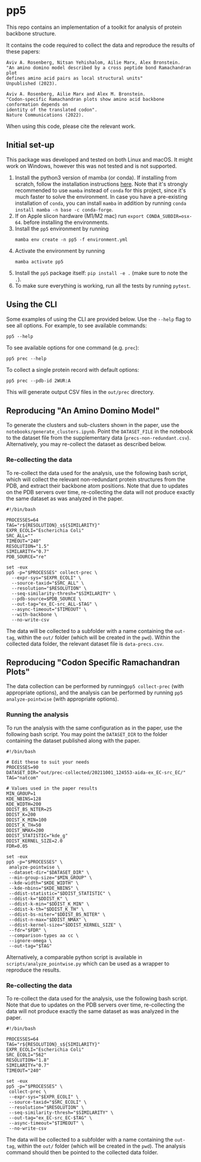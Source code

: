 # pp5

This repo contains an implementation of a toolkit for analysis of protein backbone
structure.

It contains the code required to collect the data and reproduce the results of
these papers:

    Aviv A. Rosenberg, Nitsan Yehishalom, Ailie Marx, Alex Bronstein.
    "An amino domino model described by a cross peptide bond Ramachandran plot
    defines amino acid pairs as local structural units"
    Unpublished (2023).

    Aviv A. Rosenberg, Ailie Marx and Alex M. Bronstein.
    "Codon-specific Ramachandran plots show amino acid backbone conformation depends on
    identity of the translated codon".
    Nature Communications (2022).

When using this code, please cite the relevant work.

## Initial set-up

This package was developed and tested on both Linux and macOS.
It might work on Windows, however this was not tested and is not supported.

1. Install the python3 version of mamba (or conda).
   If installing from scratch, follow the installation instructions
   [here](https://github.com/conda-forge/miniforge).
   Note that it's strongly recommended to use `mamba` instead of
   `conda` for this project, since it's much faster to solve the environment.
   In case you have a pre-existing installation of `conda`, you can  install
   `mamba` in addition by running `conda install mamba -n base -c conda-forge`.
2. If on Apple slicon hardware (M1/M2 mac) run `export CONDA_SUBDIR=osx-64`.
   before installing the environments.
3. Install the `pp5` environment by running
   ```shell
   mamba env create -n pp5 -f environment.yml
   ```
4. Activate the environment by running
   ```shell
   mamba activate pp5
   ```
5. Install the `pp5` package itself: `pip install -e .` (make sure to note the `.`).
6. To make sure everything is working, run all the tests by running `pytest`.

## Using the CLI

Some examples of using the CLI are provided below. Use the `--help` flag to see all
options. For example, to see available commands:
```shell script
pp5 --help
```
To see available options for one command (e.g. `prec`):
```shell script
pp5 prec --help
```

To collect a single protein record with default options:
```shell script
pp5 prec --pdb-id 2WUR:A
```
This will generate output CSV files in the `out/prec` directory.

## Reproducing "An Amino Domino Model"

To generate the clusters and sub-clusters shown in the paper, use the `notebooks/generate_clusters.ipynb`. Point the `DATASET_FILE` in the notebook to the dataset file from the supplementary data (`precs-non-redundant.csv`). Alternatively, you may re-collect the dataset as described below.

### Re-collecting the data

To re-collect the data used for the analysis, use the following bash script,
which will collect the relevant non-redundant protein structures from the PDB,
and extract their backbone atom positions.  Note that due to updates on the PDB
servers over time, re-collecting the data will not produce exactly the same
dataset as was analyzed in the paper.

```shell
#!/bin/bash

PROCESSES=64
TAG="r${RESOLUTION}_s${SIMILARITY}"
EXPR_ECOLI="Escherichia Coli"
SRC_ALL=""
TIMEOUT="240"
RESOLUTION="1.5"
SIMILARITY="0.7"
PDB_SOURCE="re"

set -eux
pp5 -p="$PROCESSES" collect-prec \
  --expr-sys="$EXPR_ECOLI" \
  --source-taxid="$SRC_ALL" \
  --resolution="$RESOLUTION" \
  --seq-similarity-thresh="$SIMILARITY" \
  --pdb-source=$PDB_SOURCE \
  --out-tag="ex_EC-src_ALL-$TAG" \
  --async-timeout="$TIMEOUT" \
  --with-backbone \
  --no-write-csv
```

The data will be collected to a subfolder with a name containing the `out-tag`,
within the `out/` folder (which will be created in the `pwd`). Within the
collected data folder, the relevant dataset file is `data-precs.csv`.

## Reproducing "Codon Specific Ramachandran Plots"

The data collection can be performed by running`pp5 collect-prec` (with appropriate
options), and the analysis can be performed by running `pp5 analyze-pointwise` (with
appropriate options).

### Running the analysis

To run the analysis with the same configuration as in the paper, use the following
bash script. You may point the `DATASET_DIR` to the folder containing the dataset
published along with the paper.

```shell
#!/bin/bash

# Edit these to suit your needs
PROCESSES=90
DATASET_DIR="out/prec-collected/20211001_124553-aida-ex_EC-src_EC/"
TAG="natcom"

# Values used in the paper results
MIN_GROUP=1
KDE_NBINS=128
KDE_WIDTH=200
DDIST_BS_NITER=25
DDIST_K=200
DDIST_K_MIN=100
DDIST_K_TH=50
DDIST_NMAX=200
DDIST_STATISTIC="kde_g"
DDIST_KERNEL_SIZE=2.0
FDR=0.05

set -eux
pp5 -p="$PROCESSES" \
 analyze-pointwise \
 --dataset-dir="$DATASET_DIR" \
 --min-group-size="$MIN_GROUP" \
 --kde-width="$KDE_WIDTH" \
 --kde-nbins="$KDE_NBINS" \
 --ddist-statistic="$DDIST_STATISTIC" \
 --ddist-k="$DDIST_K" \
 --ddist-k-min="$DDIST_K_MIN" \
 --ddist-k-th="$DDIST_K_TH" \
 --ddist-bs-niter="$DDIST_BS_NITER" \
 --ddist-n-max="$DDIST_NMAX" \
 --ddist-kernel-size="$DDIST_KERNEL_SIZE" \
 --fdr="$FDR" \
 --comparison-types aa cc \
 --ignore-omega \
 --out-tag="$TAG"

```

Alternatively, a comparable python script is available in `scripts/analyze_pointwise.py`
which can be used as a wrapper to reproduce the results.

### Re-collecting the data

To re-collect the data used for the analysis, use the following bash script.
Note that due to updates on the PDB servers over time, re-collecting the data will not
produce exactly the same dataset as was analyzed in the paper.

```shell
#!/bin/bash

PROCESSES=64
TAG="r${RESOLUTION}_s${SIMILARITY}"
EXPR_ECOLI="Escherichia Coli"
SRC_ECOLI="562"
RESOLUTION="1.8"
SIMILARITY="0.7"
TIMEOUT="240"

set -eux
pp5 -p="$PROCESSES" \
 collect-prec \
 --expr-sys="$EXPR_ECOLI" \
 --source-taxid="$SRC_ECOLI" \
 --resolution="$RESOLUTION" \
 --seq-similarity-thresh="$SIMILARITY" \
 --out-tag="ex_EC-src_EC-$TAG" \
 --async-timeout="$TIMEOUT" \
 --no-write-csv
```

The data will be collected to a subfolder with a name containing the `out-tag`, within the `out/` folder (which will be created in the `pwd`). The analysis command should then be pointed to the collected data folder.
